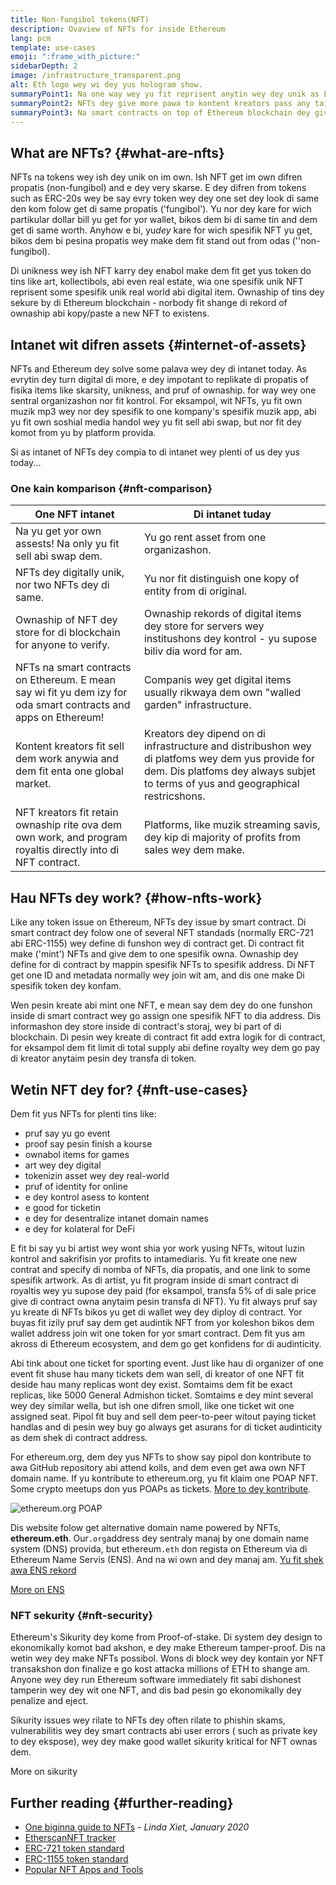 ```yaml
---
title: Non-fungibol tokens(NFT)
description: Ovaview of NFTs for inside Ethereum
lang: pcm
template: use-cases
emoji: ":frame_with_picture:"
sidebarDepth: 2
image: /infrastructure_transparent.png
alt: Eth logo wey wi dey yus hologram show.
summaryPoint1: Na one way wey yu fit reprisent anytin wey dey unik as Ethereum-based asset.
summaryPoint2: NFTs dey give more pawa to kontent kreators pass any taim bifor.
summaryPoint3: Na smart contracts on top of Ethereum blockchain dey give di pawa.
---
```


## What are NFTs? {#what-are-nfts}

NFTs na tokens wey ish dey unik on im own. Ish NFT get im own difren propatis (non-fungibol) and e dey very skarse. E dey difren from tokens such as ERC-20s wey be say evry token wey dey one set dey look di same den kom folow get di same propatis ('fungibol'). Yu nor dey kare for wich partikular dollar bill yu get for yor wallet, bikos dem bi di same tin and dem get di same worth. Anyhow e bi, yu*dey* kare for wich spesifik NFT yu get, bikos dem bi pesina propatis wey make dem fit stand out from odas (''non-fungibol).

Di unikness wey ish NFT karry dey enabol make dem fit get yus token do tins like art, kollectibols, abi even real estate, wia one spesifik unik NFT reprisent some spesifik unik real world abi digital item. Ownaship of tins dey sekure by di Ethereum blockchain - norbody fit shange di rekord of ownaship abi kopy/paste a new NFT to existens.

<YouTube id="Xdkkux6OxfM" />

## Intanet wit difren assets {#internet-of-assets}

NFTs and Ethereum dey solve some palava wey dey di intanet today. As evrytin dey turn digital di more, e dey impotant to replikate di propatis of fisika items like skarsity, unikness, and pruf of ownaship. for way wey one sentral organizashon nor fit kontrol. For eksampol, wit NFTs, yu fit own muzik mp3 wey nor dey spesifik to one kompany's spesifik muzik app, abi yu fit own soshial media handol wey yu fit sell abi swap, but nor fit dey komot from yu by platform provida.

Si as intanet of NFTs dey compia to di intanet wey plenti of us dey yus today...

### One kain komparison {#nft-comparison}

| One NFT intanet                                                                                                 | Di intanet tuday                                                                                                                                                                     |
| --------------------------------------------------------------------------------------------------------------- | ------------------------------------------------------------------------------------------------------------------------------------------------------------------------------------ |
| Na yu get yor own assests! Na only yu fit sell abi swap dem.                                                    | Yu go rent asset from one organizashon.                                                                                                                                              |
| NFTs dey digitally unik, nor two NFTs dey di same.                                                              | Yu nor fit distinguish one kopy of entity from di original.                                                                                                                          |
| Ownaship of NFT dey store for di blockchain for anyone to verify.                                               | Ownaship rekords of digital items dey store for servers wey institushons dey kontrol - yu supose biliv dia word for am.                                                              |
| NFTs na smart contracts on Ethereum. E mean say wi fit yu dem izy for oda smart contracts and apps on Ethereum! | Companis wey get digital items usually rikwaya dem own "walled garden" infrastructure.                                                                                               |
| Kontent kreators fit sell dem work anywia and dem fit enta one global market.                                   | Kreators dey dipend on di infrastructure and distribushon wey di platfoms wey dem yus provide for dem. Dis platfoms dey always subjet to terms of yus and geographical restricshons. |
| NFT kreators fit retain ownaship rite ova dem own work, and program royaltis directly into di NFT contract.     | Platforms, like muzik streaming savis, dey kip di majority of profits from sales wey dem make.                                                                                       |

## Hau NFTs dey work? {#how-nfts-work}

Like any token issue on Ethereum, NFTs dey issue by smart contract. Di smart contract dey folow one of several NFT standads (normally ERC-721 abi ERC-1155) wey define di funshon wey di contract get. Di contract fit make ('mint') NFTs and give dem to one spesifik owna. Ownaship dey define for di contract by mappin spesifik NFTs to spesifik address. Di NFT get one ID and metadata normally wey join wit am, and dis one make Di spesifik token dey konfam.

Wen pesin kreate abi mint one NFT, e mean say dem dey do one funshon inside di smart contract wey go assign one spesifik NFT to dia address. Dis informashon dey store inside di contract's storaj, wey bi part of di blockchain. Di pesin wey kreate di contract fit add extra logik for di contract, for eksampol dem fit limit di total supply abi define royalty wey dem go pay di kreator anytaim pesin dey transfa di token.

## Wetin NFT dey for? {#nft-use-cases}

Dem fit yus NFTs for plenti tins like:

- pruf say yu go event
- proof say pesin finish a kourse
- ownabol items for games
- art wey dey digital
- tokenizin asset wey dey real-world
- pruf of identity for online
- e dey kontrol asess to kontent
- e good for ticketin
- e dey for desentralize intanet domain names
- e dey for kolateral for DeFi

E fit bi say yu bi artist wey wont shia yor work yusing NFTs, witout luzin kontrol and sakrifisin yor profits to intamediaris. Yu fit kreate one new contrat and specify di nomba of NFTs, dia propatis, and one link to some spesifik artwork. As di artist, yu fit program inside di smart contract di royaltis wey yu supose dey paid (for eksampol, transfa 5% of di sale price give di contract owna anytaim pesin transfa di NFT). Yu fit always pruf say yu kreate di NFTs bikos yu get di wallet wey dey diploy di contract. Yor buyas fit izily pruf say dem get audintik NFT from yor koleshon bikos dem wallet address join wit one token for yor smart contract. Dem fit yus am akross di Ethereum ecosystem, and dem go get konfidens for di audinticity.

Abi tink about one ticket for sporting event. Just like hau di organizer of one event fit shuse hau many tickets dem wan sell, di kreator of one NFT fit deside hau many replicas wont dey exist. Somtaims dem fit be exact replicas, like 5000 General Admishon ticket. Somtaims e dey mint several wey dey similar wella, but ish one difren smoll, like one ticket wit one assigned seat. Pipol fit buy and sell dem peer-to-peer witout paying ticket handlas and di pesin wey buy go always get asurans for di ticket audinticity as dem shek di contract address.

For ethereum.org, dem dey yus NFTs to show say pipol don kontribute to awa GitHub repository abi attend kolls, and dem even get awa own NFT domain name. If yu kontribute to ethereum.org, yu fit klaim one POAP NFT. Some crypto meetups don yus POAPs as tickets. [More to dey kontribute](/contributing/#poap).

![ethereum.org POAP](./poap.png)

Dis website folow get alternative domain name powered by NFTs, **ethereum.eth**. Our`.org`address dey sentraly manaj by one domain name system (DNS) provida, but ethereum`.eth` don regista on Ethereum via di Ethereum Name Servis (ENS). And na wi own and dey manaj am. [Yu fit shek awa ENS rekord](https://app.ens.domains/name/ethereum.eth)

[More on ENS](https://app.ens.domains)

<Divider />

### NFT sekurity {#nft-security}

Ethereum's Sikurity dey kome from Proof-of-stake. Di system dey design to ekonomikally komot bad akshon, e dey make Ethereum tamper-proof. Dis na wetin wey dey make NFTs possibol. Wons di block wey dey kontain yor NFT transakshon don finalize e go kost attacka millions of ETH to shange am. Anyone wey dey run Ethereum software immediately fit sabi dishonest tamperin wey dey wit one NFT, and dis bad pesin go ekonomikally dey penalize and eject.

Sikurity issues wey rilate to NFTs dey often rilate to phishin skams, vulnerabilitis wey dey smart contracts abi user errors ( such as private key to dey ekspose), wey dey make good wallet sikurity kritical for NFT ownas dem.

<ButtonLink to="/security/">
  More on sikurity
</ButtonLink>

## Further reading {#further-reading}

- [One biginna guide to NFTs](https://linda.mirror.xyz/df649d61efb92c910464a4e74ae213c4cab150b9cbcc4b7fb6090fc77881a95d) - _Linda Xiet, January 2020_
- [EtherscanNFT tracker](https://etherscan.io/nft-top-contracts)
- [ERC-721 token standard](/developers/docs/standards/tokens/erc-721/)
- [ERC-1155 token standard](/developers/docs/standards/tokens/erc-1155/)
- [Popular NFT Apps and Tools](https://www.ethereum-ecosystem.com/blockchains/ethereum/nfts)

<Divider />

<QuizWidget quizKey="nfts" />
